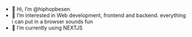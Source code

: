 - 👋 Hi, I’m @hiphopbesen
- 👀 I’m interested in Web development, frontend and backend. everything i can put in a browser sounds fun
- 🌱 I’m currently using NEXTJS


<!---
hiphopbesen/hiphopbesen is a ✨ special ✨ repository because its `README.md` (this file) appears on your GitHub profile.
You can click the Preview link to take a look at your changes.
--->
